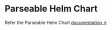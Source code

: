 # Parseable Helm Chart

Refer the Parseable Helm Chart [documentation ↗︎](https://www.parseable.io/docs/deployment/kubernetes)
